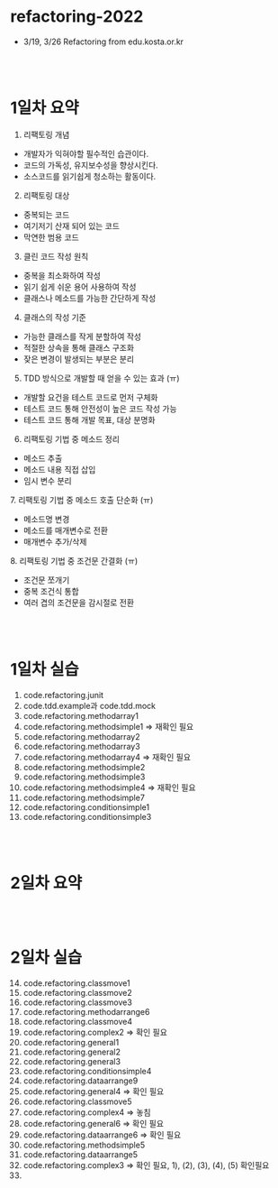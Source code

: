 # refactoring-2022
- 3/19, 3/26 Refactoring from edu.kosta.or.kr

<br><br>

# 1일차 요약

1. 리팩토링 개념
- 개발자가 익혀야할 필수적인 습관이다.
- 코드의 가독성, 유지보수성을 향상시킨다.
- 소스코드를 읽기쉽게 청소하는 활동이다.

2. 리팩토링 대상
- 중복되는 코드
- 여기저기 산재 되어 있는 코드
- 막연한 범용 코드

3. 클린 코드 작성 원칙
- 중복을 최소화하여 작성
- 읽기 쉽게 쉬운 용어 사용하여 작성
- 클래스나 메소드를 가능한 간단하게 작성

4. 클래스의 작성 기준
- 가능한 클래스를 작게 분할하여 작성
- 적절한 상속을 통해 클래스 구조화
- 잦은 변경이 발생되는 부분은 분리

5. TDD 방식으로 개발할 때 얻을 수 있는 효과 (ㅠ)
- 개발할 요건을 테스트 코드로 먼저 구체화
- 테스트 코드 통해 안전성이 높은 코드 작성 가능
- 테스트 코드 통해 개발 목표, 대상 분명화

6. 리팩토링 기법 중 메소드 정리
- 메소드 추출
- 메소드 내용 직접 삽입
- 임시 변수 분리

7. 리팩토링 기법 중 메소드 호출 단순화 (ㅠ)
- 메소드명 변경
- 메소드를 매개변수로 전환
- 매개변수 추가/삭제

8. 리팩토링 기법 중 조건문 간결화 (ㅠ)
- 조건문 쪼개기
- 중복 조건식 통합
- 여러 겹의 조건문을 감시절로 전환

<br><br>

# 1일차 실습
1. code.refactoring.junit
2. code.tdd.example과 code.tdd.mock
3. code.refactoring.methodarray1
4. code.refactoring.methodsimple1 => 재확인 필요
5. code.refactoring.methodarray2
6. code.refactoring.methodarray3
7. code.refactoring.methodarray4 => 재확인 필요
8. code.refactoring.methodsimple2
9. code.refactoring.methodsimple3
10. code.refactoring.methodsimple4 => 재확인 필요
11. code.refactoring.methodsimple7
12. code.refactoring.conditionsimple1
13. code.refactoring.conditionsimple3

<br><br>

# 2일차 요약

<br><br>

# 2일차 실습
14. code.refactoring.classmove1
15. code.refactoring.classmove2
16. code.refactoring.classmove3
17. code.refactoring.methodarrange6
18. code.refactoring.classmove4
19. code.refactoring.complex2 => 확인 필요
20. code.refactoring.general1
21. code.refactoring.general2
22. code.refactoring.general3
23. code.refactoring.conditionsimple4
24. code.refactoring.dataarrange9
25. code.refactoring.general4 => 확인 필요
26. code.refactoring.classmove5
27. code.refactoring.complex4 => 놓침
28. code.refactoring.general6 => 확인 필요
29. code.refactoring.dataarrange6 ⇒ 확인 필요
30. code.refactoring.methodsimple5
31. code.refactoring.dataarrange5
32. code.refactoring.complex3 => 확인 필요, 1), (2), (3), (4), (5) 확인필요
33. 